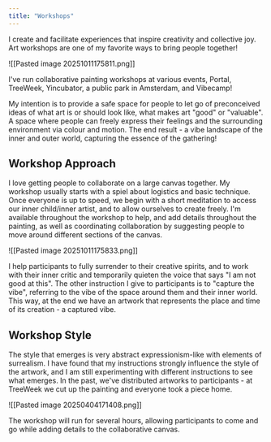 ```yaml
---
title: "Workshops"
---
```

I create and facilitate experiences that inspire creativity and collective joy. Art workshops are one of my favorite ways to bring people together!

![[Pasted image 20251011175811.png]]

I've run collaborative painting workshops at various events, Portal, TreeWeek, Yincubator, a public park in Amsterdam, and Vibecamp!

My intention is to provide a safe space for people to let go of preconceived ideas of what art is or should look like, what makes art "good" or "valuable". A space where people can freely express their feelings and the surrounding environment via colour and motion. The end result - a vibe landscape of the inner and outer world, capturing the essence of the gathering!

## Workshop Approach

I love getting people to collaborate on a large canvas together. My workshop usually starts with a spiel about logistics and basic technique. Once everyone is up to speed, we begin with a short meditation to access our inner child/inner artist, and to allow ourselves to create freely. I'm available throughout the workshop to help, and add details throughout the painting, as well as coordinating collaboration by suggesting people to move around different sections of the canvas.

![[Pasted image 20251011175833.png]]

I help participants to fully surrender to their creative spirits, and to work with their inner critic and temporarily quieten the voice that says "I am not good at this". The other instruction I give to participants is to "capture the vibe", referring to the vibe of the space around them and their inner world. This way, at the end we have an artwork that represents the place and time of its creation - a captured vibe.

## Workshop Style

The style that emerges is very abstract expressionism-like with elements of surrealism. I have found that my instructions strongly influence the style of the artwork, and I am still experimenting with different instructions to see what emerges. In the past, we've distributed artworks to participants - at TreeWeek we cut up the painting and everyone took a piece home.

![[Pasted image 20250404171408.png]]

The workshop will run for several hours, allowing participants to come and go while adding details to the collaborative canvas.